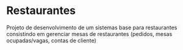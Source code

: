 # Restaurantes
Projeto de desenvolvimento de um sistemas base para restaurantes consistindo em gerenciar mesas de restaurantes (pedidos, mesas ocupadas/vagas, contas de cliente)
